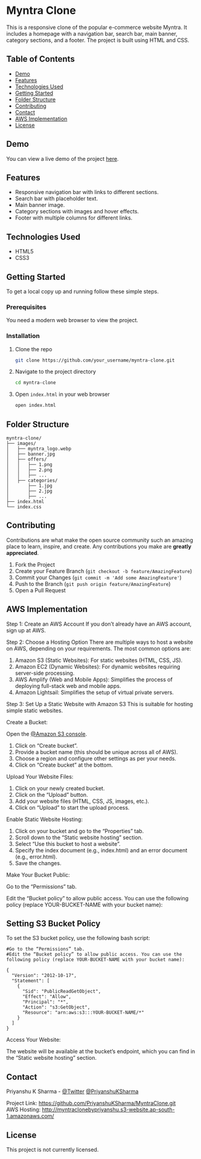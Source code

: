 # Myntra Clone

This is a responsive clone of the popular e-commerce website Myntra. It includes a homepage with a navigation bar, search bar, main banner, category sections, and a footer. The project is built using HTML and CSS.

## Table of Contents

- [Demo](#demo)
- [Features](#features)
- [Technologies Used](#technologies-used)
- [Getting Started](#getting-started)
- [Folder Structure](#folder-structure)
- [Contributing](#contributing)
- [Contact](#contact)
- [AWS Implementation](#aws-implementation)
- [License](#license)

## Demo

You can view a live demo of the project [here](https://priyanshuksharma.github.io/MyntraClone/).


## Features

- Responsive navigation bar with links to different sections.
- Search bar with placeholder text.
- Main banner image.
- Category sections with images and hover effects.
- Footer with multiple columns for different links.

## Technologies Used

- HTML5
- CSS3

## Getting Started

To get a local copy up and running follow these simple steps.

### Prerequisites

You need a modern web browser to view the project.

### Installation

1. Clone the repo
   ```sh
   git clone https://github.com/your_username/myntra-clone.git
   ```
2. Navigate to the project directory
   ```sh
   cd myntra-clone
   ```
3. Open `index.html` in your web browser
   ```sh
   open index.html
   ```

## Folder Structure

```
myntra-clone/
├── images/
│   ├── myntra_logo.webp
│   ├── banner.jpg
│   ├── offers/
│   │   ├── 1.png
│   │   ├── 2.png
│   │   ├── ...
│   ├── categories/
│       ├── 1.jpg
│       ├── 2.jpg
│       ├── ...
├── index.html
└── index.css
```

## Contributing

Contributions are what make the open source community such an amazing place to learn, inspire, and create. Any contributions you make are **greatly appreciated**.

1. Fork the Project
2. Create your Feature Branch (`git checkout -b feature/AmazingFeature`)
3. Commit your Changes (`git commit -m 'Add some AmazingFeature'`)
4. Push to the Branch (`git push origin feature/AmazingFeature`)
5. Open a Pull Request


## AWS Implementation

Step 1: Create an AWS Account
If you don’t already have an AWS account, sign up at AWS.

Step 2: Choose a Hosting Option
There are multiple ways to host a website on AWS, depending on your requirements. The most common options are:

1. Amazon S3 (Static Websites): For static websites (HTML, CSS, JS).
2. Amazon EC2 (Dynamic Websites): For dynamic websites requiring server-side processing.
3. AWS Amplify (Web and Mobile Apps): Simplifies the process of deploying full-stack web and mobile apps.
4. Amazon Lightsail: Simplifies the setup of virtual private servers.

Step 3: Set Up a Static Website with Amazon S3
This is suitable for hosting simple static websites.

Create a Bucket:

Open the [@Amazon S3 console](https://console.aws.amazon.com/console/home?nc2=h_ct&src=header-signin).
1. Click on “Create bucket”.
2. Provide a bucket name (this should be unique across all of AWS).
3. Choose a region and configure other settings as per your needs.
4. Click on “Create bucket” at the bottom.

Upload Your Website Files:

1. Click on your newly created bucket.
2. Click on the “Upload” button.
3. Add your website files (HTML, CSS, JS, images, etc.).
4. Click on “Upload” to start the upload process.

Enable Static Website Hosting:

1. Click on your bucket and go to the “Properties” tab.
2. Scroll down to the “Static website hosting” section.
3. Select “Use this bucket to host a website”.
4. Specify the index document (e.g., index.html) and an error document (e.g., error.html).
5. Save the changes.

Make Your Bucket Public:

Go to the “Permissions” tab.

Edit the “Bucket policy” to allow public access. You can use the following policy (replace YOUR-BUCKET-NAME with your bucket name):

## Setting S3 Bucket Policy

To set the S3 bucket policy, use the following bash script:

```
#Go to the “Permissions” tab.
#Edit the “Bucket policy” to allow public access. You can use the following policy (replace YOUR-BUCKET-NAME with your bucket name):

{
  "Version": "2012-10-17",
  "Statement": [
    {
      "Sid": "PublicReadGetObject",
      "Effect": "Allow",
      "Principal": "*",
      "Action": "s3:GetObject",
      "Resource": "arn:aws:s3:::YOUR-BUCKET-NAME/*"
    }
  ]
}
```
Access Your Website:

The website will be available at the bucket’s endpoint, which you can find in the “Static website hosting” section.

## Contact

Priyanshu K Sharma - [@Twitter](https://x.com/itspriyanshuks)
            [@PriyanshuKSharma](https://github.com/PriyanshuKSharma)

Project Link: https://github.com/PriyanshuKSharma/MyntraClone.git <br>
AWS Hosting: http://myntraclonebypriyanshu.s3-website.ap-south-1.amazonaws.com/

## License
This project is not currently licensed.

